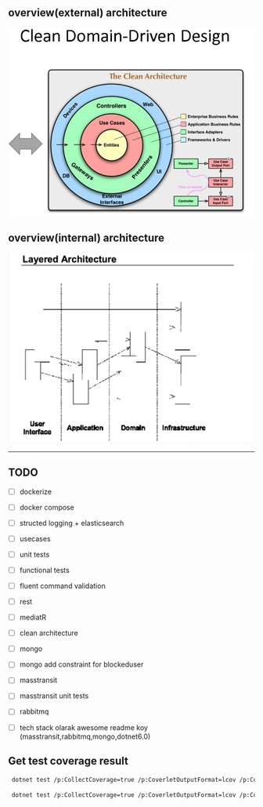 ## overview(external) architecture
![Image alt text](./images/clean_ddd.png)

## overview(internal) architecture
![Image alt text](./images/clean_arch.png)

---


## TODO 

- [ ] dockerize
- [ ] docker compose
- [ ] structed logging + elasticsearch
- [ ] usecases
- [ ] unit tests
- [ ] functional tests
- [ ] fluent command validation
- [ ] rest
- [ ] mediatR
- [ ] clean architecture
- [ ] mongo
- [ ] mongo add constraint for blockeduser
- [ ] masstransit
- [ ] masstransit unit tests
- [ ] rabbitmq
- [ ] tech stack olarak awesome readme koy (masstransit,rabbitmq,mongo,dotnet6.0)


## Get test coverage result

```sh
 dotnet test /p:CollectCoverage=true /p:CoverletOutputFormat=lcov /p:CoverletOutput=./lcov tests/MessageService.UnitTests/MessageService.UnitTests.csproj
```

```sh
 dotnet test /p:CollectCoverage=true /p:CoverletOutputFormat=lcov /p:CoverletOutput=./lcov tests/MessageService.FunctionalTests/MessageService.FunctionalTests.csproj
```